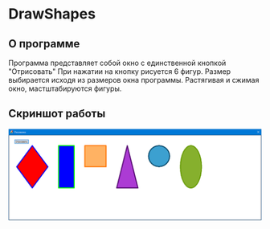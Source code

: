# DrawShapes

## О программе

Программа представляет собой окно с единственной кнопкой "Отрисовать"
При нажатии на кнопку рисуется 6 фигур. Размер выбирается исходя из размеров окна программы. Растягивая и сжимая окно, мастштабируются фигуры.


## Скриншот работы

![alt text](https://github.com/Th3Kolbask1n/drawShapes/blob/main/program_work_screenshot.png?raw=true)
